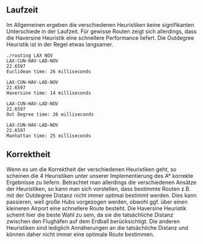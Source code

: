 ## Laufzeit
Im Allgemeinen ergeben die verschiedenen Heuristiken keine signifikanten Unterschiede in der Laufzeit. Für gewisse Routen zeigt sich allerdings, dass die Haversine Heuristik eine schnellere Performance liefert. Die Outdegree Heuristik ist in der Regel etwas langsamer.


```
./routing LAX NOV
LAX-CUN-HAV-LAD-NOV
22.6597
Euclidean time: 26 milliseconds

LAX-CUN-HAV-LAD-NOV
22.6597
Haversine time: 14 milliseconds

LAX-CUN-HAV-LAD-NOV
22.6597
Out Degree time: 26 milliseconds

LAX-CUN-HAV-LAD-NOV
22.6597
Manhattan time: 25 milliseconds
``````


## Korrektheit
Wenn es um die Korrektheit der verschiedenen Heuristiken geht, so scheinen die 4 Heuristiken unter unserer Implementierung des A* korrekte Ergebnisse zu liefern. Betrachtet man allerdings die verschiedenen Ansätze der Heuristiken, so kann man sich vorstellen, dass bestimmte Routen z.B. mit der Outdegree Distanz nicht immer optimal bestimmt werden. Dies kann passieren, weil große Hubs vorgezogen werden, obwohl ggf. über einen kleineren Airport eine schnellere Route besteht. Die Haversine Heuristik scheint hier die beste Wahl zu sein, da sie die tatsächliche Distanz zwischen den Flughäfen auf dem Erdball berücksichtigt. Die anderen Heuristiken sind lediglich Annäherungen an die tatsächliche Distanz und können daher nicht immer eine optimale Route bestimmen.
